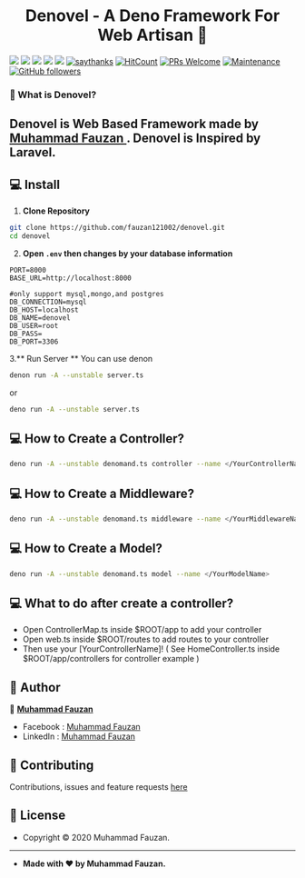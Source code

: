 <h1 align="center">Denovel - A Deno Framework For Web Artisan 👋</h1>

![](https://img.shields.io/github/issues/fauzan121002/denovel?style=flat-square) ![](https://img.shields.io/github/issues/fauzan121002/denovel?style=flat-square) ![](https://img.shields.io/github/stars/fauzan121002/denovel?style=flat-square)
![](https://img.shields.io/github/forks/fauzan121002/denovel?style=flat-square) ![](https://img.shields.io/github/license/fauzan121002/denovel?style=flat-square) [![saythanks](https://img.shields.io/badge/say-thanks-ff69b4.svg?style=flat-square)](https://saythanks.io/to/zaidanline67%40gmail.com) [![HitCount](http://hits.dwyl.com/fauzan121002/https://github.com/fauzan121002/denovel.svg)](http://hits.dwyl.com/fauzan121002/https://github.com/fauzan121002/denovel) [![PRs Welcome](https://img.shields.io/badge/PRs-welcome-brightgreen.svg?style=flat-square)](http://makeapullrequest.com) [![Maintenance](https://img.shields.io/badge/Maintained%3F-yes-green.svg?style=flat-square)](https://GitHub.com/Naereen/StrapDown.js/graphs/commit-activity) [![GitHub followers](https://img.shields.io/github/followers/fauzan121002.svg?style=flat-square&label=Follow&maxAge=2592000)](https://github.com/fauzan121002?tab=followers)

### 🤔 What is Denovel?

## Denovel is Web Based Framework made by <a href="https://github.com/fauzan121002"> Muhammad Fauzan </a>. **Denovel is Inspired by Laravel.**

## 💻 Install

1. **Clone Repository**

```bash
git clone https://github.com/fauzan121002/denovel.git
cd denovel
```

2. **Open `.env` then changes by your database information**

```
PORT=8000
BASE_URL=http://localhost:8000

#only support mysql,mongo,and postgres
DB_CONNECTION=mysql
DB_HOST=localhost
DB_NAME=denovel
DB_USER=root
DB_PASS=
DB_PORT=3306
```

3.** Run Server **
You can use denon

```bash
denon run -A --unstable server.ts
```

or

```bash
deno run -A --unstable server.ts
```

## 💻 How to Create a Controller?

```bash
deno run -A --unstable denomand.ts controller --name </YourControllerName>
```

## 💻 How to Create a Middleware?

```bash
deno run -A --unstable denomand.ts middleware --name </YourMiddlewareName>
```

## 💻 How to Create a Model?

```bash
deno run -A --unstable denomand.ts model --name </YourModelName>
```

## 💻 What to do after create a controller?

- Open ControllerMap.ts inside \$ROOT/app to add your controller
- Open web.ts inside \$ROOT/routes to add routes to your controller
- Then use your [YourControllerName]! ( See HomeController.ts inside \$ROOT/app/controllers for controller example )

## 🧑 Author

👤 <a href="https://www.facebook.com/fauzandotjs"> **Muhammad Fauzan**</a>

- Facebook : <a href="https://www.facebook.com/fauzandotjs"> Muhammad Fauzan</a>
- LinkedIn : <a href="https://www.linkedin.com/in/muhammad-fauzan-b6824b18b/"> Muhammad Fauzan</a>

## 🤝 Contributing

Contributions, issues and feature requests <a href="https://t.me/fauzandevelover"> here</a>

## 📝 License

- Copyright © 2020 Muhammad Fauzan.

---

- **Made with ❤️ by Muhammad Fauzan.**
